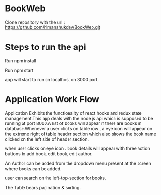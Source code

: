 # BookWeb

Clone repository with the url :
https://github.com/himanshukdev/BookWeb.git

# Steps to run the api 
Run npm install

Run npm start

app will start to run on localhost on 3000 port.

# Application Work Flow
Application Exhibits the functionality of react hooks and redux state management.This app deals with the node js api which is supposed to be running at port 8000.A list of books will appear if there are books in database.Whenever a user clicks on table row , a eye icon will appear on the extreme right of
table header section which also shows the book name clicked on the left side of header section.

when user clicks on eye icon . book details will appear with three action buttons to add book, edit book, edit author.

An Author can be added from the dropdown menu present at the screen where books can be added.

user can search on the left-top-section for books.

The Table bears pagination & sorting.
